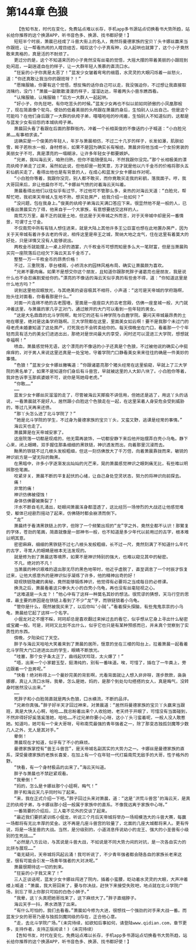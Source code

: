 # 第144章 色狼
        【告知书友，时代在变化，免费站点难以长存，手机app多书源站点切换看书大势所趋，站长给你推荐的这个换源APP，听书音色多、换源、找书都好使！】
       短短半个时辰，萧晨已经成了斗兽大街上的名人，竟然将曼德家族的宝贝丫头卡娜丝赢来当作跟班，让一帮看热闹的人瞠目结舌，暗叹这个小子真有种，众人起哄也就算了，这个小子竟然敢来真格的，真是活的不耐烦了。
       更过分的是，这个不知道来历的小子竟然没有丝毫的觉悟，大摇大摆的带着美丽的小跟班到处闲逛，一副逍遥自在的样子，让一大群年轻人羡慕的直流口水。
       “狂妄的小子你真是太恶了！”蓝发少女皱着弯弯的细眉，水灵灵的大眼闪烁着一丝怒火，道：“你还真敢让我当你的跟班呀？！”
       “愿赌服输，你要有这个觉悟，想反悔的话你自己可以走，我没强迫你，不过想让我直接取消赌约，没门！”萧晨一副散散漫漫的样子，溜溜达达，带着两头小兽东瞧西看。
       “认赌服输，认赌服输！”后方一大群人一起起哄。
       “好小子，你先狂吧，有你吃苦头的时候。”蓝发少女再也不似以前如同骄傲的小凤凰那般了，现在简直像个鸵鸟，使劲的低着美丽的头颅跟在萧晨的身后，生怕别人认出自己。但是这个可能吗？在他们身后跟了一大群的纨绔子弟，嘻嘻哈哈的吵闹着，生怕别人不知道似的，这都是与蓝发少女有旧怨的本城纨绔子弟。
       萧晨回头看了看跟在后面的那群衙内，冲着一个长相英俊的不像话的小子喊道：“小白脸兄弟……有事相求诶。”
       这确实是一个俊美的年轻人，年岁与萧晨相仿，不过二十几岁的样子，长发如瀑，肌肤如雪，眸子若秋水一般，身材修长，如果不是因为确实长有喉结，萧晨非将他当成一个女扮男装的美丽女子不可，真是漂亮的一塌糊涂，让许多年轻女子都要嫉妒。
       “兄弟，我叫海云天，咱熟归熟，但你不能随便乱叫，不然我跟你没完。”那个长相极美的漂亮纨绔子弟走了过来，虽然如此说，但他却是一脸笑意，方才就是他以六千金币的价格将那头五彩仙鹤买走了，看得出他也是有背景的人，在成心和蓝发少女卡娜丝作对呢。
       “小白脸你等着，我跟你没完，别人都不敢买，而你竟敢买走我的彩鹤，落我面子。哼，我大哥回来后，非让他扁你不可。”卡娜丝气愤的对着海云天叫着。
       萧晨看得出他们以往似乎有过节，不过他可不管那么多，亲热的对海云天道：“白脸兄，帮帮忙吧，我初来天帝城人生地不熟，想买处房产，给我介绍一处如何？”
       “没问题，包在我身上。”俊美的纨绔子弟海云天满口答应下来。很显然他不是一般的人，已经看出萧晨实力了得，他来自于一个大家族，有意想要结交这样的人。
       南荒万万里，最不乏的就是土地，但这是于天帝城之外而言，对于天帝城中却是另一番情景，可谓寸土寸金。
       不仅南荒中所有有钱人想住进来，就是大陆上其他许多王公巨富也想在此地置办房产，因为关于天帝城有着许多古老的传说，相传这里是帝王之城，聚纳大地之龙气，住在这里有着莫大的好处，只是详情又没有人能够说出。
       两枚金币就能摆上一桌上好的酒宴，六千枚金币可想而知是多么大一笔财富，但是当萧晨购买完一座院落后已经欠下海云天五千金币了。
       整整一万一千枚金币的昂贵价格！
       不过，三重院落，亭台楼阁，小桥流水的园林风格布局，确实让萧晨颇为喜欢。
       “兄弟不要肉痛。如果不是想交你这个朋友，且知道你跟那死胖子诸葛亮也是朋友，我是说什么也不会忍痛割爱给你的。”漂亮的不像话的海云天似乎真的有些舍不得，道：“你知道这里是什么地方吗？”
       说到这里他双眼放光，与其绝美的姿容极其不相符，小声道：“这可是天帝城的学府路啊，抬头往对面看，你看看那是什么。”
       对面一片连绵不绝的古老围墙，里面是一座座巨大的古老宫殿，仿佛一座皇城一般，大门就冲着这里，与萧晨的家几乎正对门，通过敞开的大门可以看到一些年轻的男女。
       “这是大名鼎鼎的北斗学院啊，毗邻它的还有斗神学院与白鹿学院。要问天帝城最昂贵的土地在哪里，绝对是这条学府路啊。三大学院都在这里，里面美女如云啊！要不是我那个未过门的母老虎未婚妻知道了这处房产，打死我也不会转卖给你的。每天傍晚坐在门口，看着那一个个年轻而具有活力的美女们进进出出，那绝对是世间最大的享受，闲时还可以混进三大学院，想想就幸福啊！”
       喷血，萧晨感觉特无语，这个漂亮的不像话的小子还真是个色狼，不过被他说的确实心中挺痒痒的，对于男人来说这里还真是一处宝地，守着学院门口静看美女来来往往的确是一件美妙的事情。
       “色狼！”蓝发少女卡娜丝撇嘴道：“你跟诸葛亮那个猪头经常在这里偷窥，早就上了三大学院的黑名单了，如果不是知道你们身后有斗兽宫，早就被这里的人大卸八块了。小白脸你等着，我非告诉李玉那疯婆娘不可，说你是骂她母老虎。”
       “你敢……”
       ……
       蓝发少女卡娜丝灰溜溜的走了，尽管被海云天揶揄不讲信用，但她还是逃了，用这丫头的话说，一看萧晨就不是好人，居然跟小白脸这个色狼走在一起，在这里呆着人身安危会受到威胁的，等过几天再来还债。
       “那丫头怎么进了北斗学院了？”
       “她是北斗学院的学生，不过身为曼德家族的宝贝丫头，又蛮又野，逃课是经常的事情。”
       海云天也走了。
       萧晨算是在天帝城安家了。
       这座院落一切都是现成的，他无需再装饰，一切都安静下来后他开始摆弄白壳小乌龟。静下心来，闭上眼睛，双手握住那条细细的黑铁链，神识透发而出，向着那里沉浸而去。
       黝黑的铁链不过几根头发般粗细，但这一刻仿佛放大了千万倍，向着萧晨靠拢而来，敏锐的神识前方是一望无际的黝黑。
       在黑暗中，许多小字逐渐发出灿灿的光芒来，晃的萧晨感觉神识之眼刺痛无比，有些难以明辨那些笔画。
       咬紧牙关，萧晨不断的平复起伏的心绪，让自己身处空灵状态，努力的将神识向前探去。
       痛！
       非常的痛！
       神识仿佛被侵蚀！
       身体仿佛要被撕裂了！
       汗水不断自毛孔涌出，眨眼间萧晨浑身都湿透了，这比经历一场惨烈的大战还让他感觉难受，躯体已经剧烈摇动了起来，仿佛随时都会崩溃而倒下。
       “龙”
       萧晨终于看清黑铁链上的字，但除了一个频繁出现的“龙”字之外，竟然全都不认识！那繁复的字体，苍劲的笔画，简直就像是一部神书一般，也不知道是多少年代以前用过的古字，根本难以明其意。
       密密麻麻，细细的黑铁链不过七八根头发般粗细，长不过一尺，竟然刻满了不知道什么年代的古字，寻常人的眼睛是根本无法发现的。
       就是修为到了萧晨这等境界，如果不是神识特别的强大，也难以窥见其中的秘密。
       不凡，绝对的不凡！
       当萧晨的神识艰难的退出那无尽的黑色地带时，他近乎虚脱了，直至调息了一个时辰才恢复过来，让他大感意外的是神识似乎凝练了许多，他的精神出奇的好！
       窥视铁链隐藏的奥秘，竟然能够锻炼神识，他觉得有必要将之当成每日的必修课。
       换洗之后，萧晨看着这只拳头大小的白壳小乌龟，再也没有丝毫轻视之心。
       “这难道是一头龙？！”他心中有了这样一种莫名其妙的想法。很荒谬的猜想，天马行空的思维，最主要的原因是在铁链上看到了不少“龙”字，而铁链锁着小乌龟。
       “管你是什么，既然被我买来了，以后你叫‘小贼’。”看着探头探脑，有些鬼鬼祟祟的小乌龟，萧晨给它起了这样一个名字。
       小倔龙对之不理不睬，珂珂却总是喜欢翻过来掉过去的看它，似乎想从它身上寻出什么秘密或宝藏一般。可是，珂珂又比划不出什么，似乎它也只是有某种预感而已，并未真个觉察到了实质性的东西。
       傍晚，夕阳染红了天空。
       胖子与海云天哈哈大笑着来到了萧晨的居所，惬意的坐在三楼的阳台上，拉着萧晨一起看着北斗学院大门口进进出出的学生，眼睛不断放光。
       “哇塞，那个女子条太正了，曲线起伏玲珑，太火爆了！”
       “唔，出来一个小家碧玉型，挺清纯的，别有一番味道。唉，可惜了，插在了一牛粪上，旁边跟着一个丑男呢。”
       “快看！绝对称得上一个曼妙完美的背影啊，光看背面就让人想入非非呀，莲步款款，袅袅娜娜，真让人流口水呀。我晕，怎么是她，妈的，是那个到处勾勾搭搭的女人，真是晦气，没转身时居然没认出来。”
       ……
       死胖子和小白脸简直就是两头色狼，口水横流，不断的品评。
       “兄弟你真强。”胖子好半天才回过神来，对萧晨道：“居然将曼德家族的宝贝丫头赢来当跟班，真是大快人心啊，哈哈……我总盼着出来个人收拾她，老天终于开眼了，可惜没有当面碰到，不然非得好好奚落奚落她，哈哈……不过兄弟你要小心呀，这小丫头刁蛮着呢，一般人没人敢惹她。知道吗，她可有一个亲大哥呀，号称南荒最强的青年强者之一，除了那变态独孤剑魔等少数几人之外，无人是其对手。”
       晕倒！
       萧晨现在才知道，似乎有了不小的麻烦。
       曼德家族掌控有“兽王斗兽宫”，是天帝城名副其实的大势力之一。卡娜丝是曼德家族的直系，深受曼德家族的老族长喜爱，在加上有一个在年轻一代打扁南荒无敌手的大哥，性子格外的野。
       “快看，有一个身材极品的出来了。”海云天叫道。
       胖子与萧晨也不禁赶紧观看。
       “我晕倒！”
       “妈的，怎么是卡娜丝那个小妞啊，晦气！”
       胖子和海云天几乎同时叫了起来。
       “来，我在正式介绍一下吧。”胖子回过头来对萧晨，道：“这是‘洪荒斗兽宫’的海云天，是真正的纨绔子弟，与卡娜丝那小妞一般属于家族中的直系。不像我远离于家族中心呀。”
       一番简要的介绍后，三人毫不见外的交谈了起来。
       “最近我们要抓紧训练小倔龙，听说三个月后天帝城将举办一场规模浩大的斗兽大赛，每赢一场都将有无比丰厚的奖金。这不再是几座斗兽宫的较量了，北面的几座大城都将来人。更有传说，将是一场圣兽的大战。当然，是分级别的，小道消息传说幼小的龙王、强大的小圣兽有小级别的生死战……”
       “必然是八方云动，与其说是斗兽大战，不如说是不同大势力间的对抗，是一次各自实力的比拼与展现……”
       “毫无疑问，天帝城将风起云涌！我可听说了，不少青年强者都会随各自的家族长老来这里，很有可能会引发一场青年强者的大对决呢。”
       萧晨很期待这一切的到来。
       “狂妄的小子我又来了！”
       三人正谈话呢，蓝发少女卡娜丝闯进了院内，插着小蛮腰，眨动着水灵灵的大眼，大声冲着楼上喊道：“萧晨，我大哥回来了，要与你决战，赶快下来接受失败吧，地点就在北斗学院广场，别忘了带上你那只可拍的白色小狮子。”
       “我晕，这丫头真把她哥找来了，这下麻烦大了。”胖子直缩脖子。
       海云天手一抖，茶水洒落了出来。
       “有什么可怕的，我们去看看。”萧晨如今修为大进，很想找一个强劲的对手来大战一番。而蓝发少女的哥哥乃是与独孤剑魔同级的存在，正合他心意。
       “走，去北斗学院广场。”(未完待续，如欲知后事如何，请登陆www.qidian.com，章节更多，支持作者，支持正版阅读！)（未完待续）
       【告知书友，时代在变化，免费站点难以长存，手机app多书源站点切换看书大势所趋，站长给你推荐的这个换源APP，听书音色多、换源、找书都好使！】